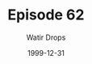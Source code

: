 ---
layout: podcast
title: Episode 62 
number: 62
subtitle: Watir Drops
summary: Dave McNulla asks Titus Fortner about Watir_drops page object gem. Titus also updates us on the upcoming Watir 6 release, including changes to expect from it.\n\nGuest- Titus Fortner\nPersonal Website- watirtight.com/\nTwitter Handle- @titusfortner\n\nWatir_drops- github.com/titusfortner/watir_drops\nWatirSome- github.com/p0deje/watirsome\nWatirmark- github.com/convio/watirmark\nCapybara- github.com/jnicklas/capybara\n
date: 1999-12-31
location: https://dl.dropboxusercontent.com/s/ir4vvwrqn3933ja/Episode62.mp3?dl=0
size: 5,425,897
duration: 18:40
---